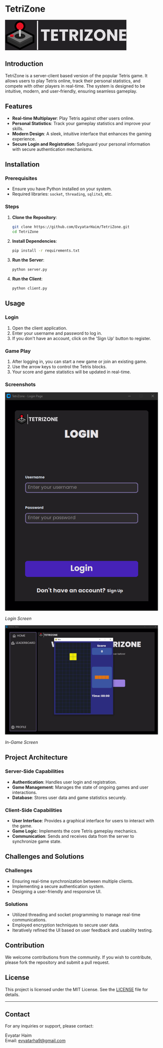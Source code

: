 # TetriZone 
![TetriZone Logo](Icons/TetriZone_logo.png)

## Introduction

TetriZone is a server-client based version of the popular Tetris game. It allows users to play Tetris online, track their personal statistics, and compete with other players in real-time. The system is designed to be intuitive, modern, and user-friendly, ensuring seamless gameplay.

## Features

- **Real-time Multiplayer**: Play Tetris against other users online.
- **Personal Statistics**: Track your gameplay statistics and improve your skills.
- **Modern Design**: A sleek, intuitive interface that enhances the gaming experience.
- **Secure Login and Registration**: Safeguard your personal information with secure authentication mechanisms.

## Installation

### Prerequisites

- Ensure you have Python installed on your system.
- Required libraries: `socket`, `threading`, `sqlite3`, etc.

### Steps

1. **Clone the Repository**:
    ```sh
    git clone https://github.com/EvyatarHaim/TetriZone.git
    cd TetriZone
    ```

2. **Install Dependencies**:
    ```sh
    pip install -r requirements.txt
    ```

3. **Run the Server**:
    ```sh
    python server.py
    ```

4. **Run the Client**:
    ```sh
    python client.py
    ```

## Usage

### Login

1. Open the client application.
2. Enter your username and password to log in.
3. If you don't have an account, click on the 'Sign Up' button to register.

### Game Play

1. After logging in, you can start a new game or join an existing game.
2. Use the arrow keys to control the Tetris blocks.
3. Your score and game statistics will be updated in real-time.

### Screenshots

![Login Screen](Icons/login_page_screenshot.png)

*Login Screen*

![Game Screen](Icons/game_screen_image.png)

*In-Game Screen*

## Project Architecture

### Server-Side Capabilities

- **Authentication**: Handles user login and registration.
- **Game Management**: Manages the state of ongoing games and user interactions.
- **Database**: Stores user data and game statistics securely.

### Client-Side Capabilities

- **User Interface**: Provides a graphical interface for users to interact with the game.
- **Game Logic**: Implements the core Tetris gameplay mechanics.
- **Communication**: Sends and receives data from the server to synchronize game state.

## Challenges and Solutions

### Challenges

- Ensuring real-time synchronization between multiple clients.
- Implementing a secure authentication system.
- Designing a user-friendly and responsive UI.

### Solutions

- Utilized threading and socket programming to manage real-time communications.
- Employed encryption techniques to secure user data.
- Iteratively refined the UI based on user feedback and usability testing.

## Contribution

We welcome contributions from the community. If you wish to contribute, please fork the repository and submit a pull request.

## License

This project is licensed under the MIT License. See the [LICENSE](LICENSE.txt) file for details.

---

## Contact

For any inquiries or support, please contact:

Evyatar Haim  
Email: evyatarha9@gmail.com
